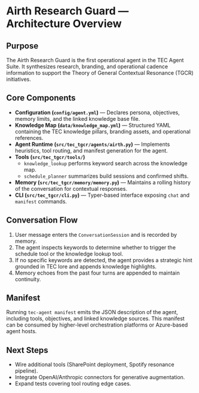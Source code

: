 # Airth Research Guard — Architecture Overview

## Purpose
The Airth Research Guard is the first operational agent in the TEC Agent Suite. It synthesizes
research, branding, and operational cadence information to support the Theory of General
Contextual Resonance (TGCR) initiatives.

## Core Components

- **Configuration (`config/agent.yml`)** — Declares persona, objectives, memory limits, and
  the linked knowledge base file.
- **Knowledge Map (`data/knowledge_map.yml`)** — Structured YAML containing the TEC
  knowledge pillars, branding assets, and operational references.
- **Agent Runtime (`src/tec_tgcr/agents/airth.py`)** — Implements heuristics, tool routing,
  and manifest generation for the agent.
- **Tools (`src/tec_tgcr/tools/`)**
  - `knowledge_lookup` performs keyword search across the knowledge map.
  - `schedule_planner` summarizes build sessions and confirmed shifts.
- **Memory (`src/tec_tgcr/memory/memory.py`)** — Maintains a rolling history of the
  conversation for contextual responses.
- **CLI (`src/tec_tgcr/cli.py`)** — Typer-based interface exposing `chat` and `manifest`
  commands.

## Conversation Flow

1. User message enters the `ConversationSession` and is recorded by memory.
2. The agent inspects keywords to determine whether to trigger the schedule tool or the
   knowledge lookup tool.
3. If no specific keywords are detected, the agent provides a strategic hint grounded in TEC
   lore and appends knowledge highlights.
4. Memory echoes from the past four turns are appended to maintain continuity.

## Manifest

Running `tec-agent manifest` emits the JSON description of the agent, including tools,
objectives, and linked knowledge sources. This manifest can be consumed by higher-level
orchestration platforms or Azure-based agent hosts.

## Next Steps

- Wire additional tools (SharePoint deployment, Spotify resonance pipeline).
- Integrate OpenAI/Anthropic connectors for generative augmentation.
- Expand tests covering tool routing edge cases.
